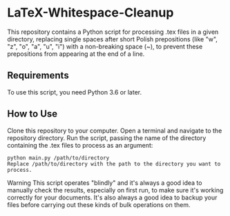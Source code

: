 # LaTeX-Whitespace-Cleanup

This repository contains a Python script for processing .tex files in a given directory, replacing single spaces after short Polish prepositions (like "w", "z", "o", "a", "u", "i") with a non-breaking space (~), to prevent these prepositions from appearing at the end of a line.

## Requirements
To use this script, you need Python 3.6 or later.

## How to Use
Clone this repository to your computer.
Open a terminal and navigate to the repository directory.
Run the script, passing the name of the directory containing the .tex files to process as an argument:
```
python main.py /path/to/directory
Replace /path/to/directory with the path to the directory you want to process.
```
Warning
This script operates "blindly" and it's always a good idea to manually check the results, especially on first run, to make sure it's working correctly for your documents. It's also always a good idea to backup your files before carrying out these kinds of bulk operations on them.